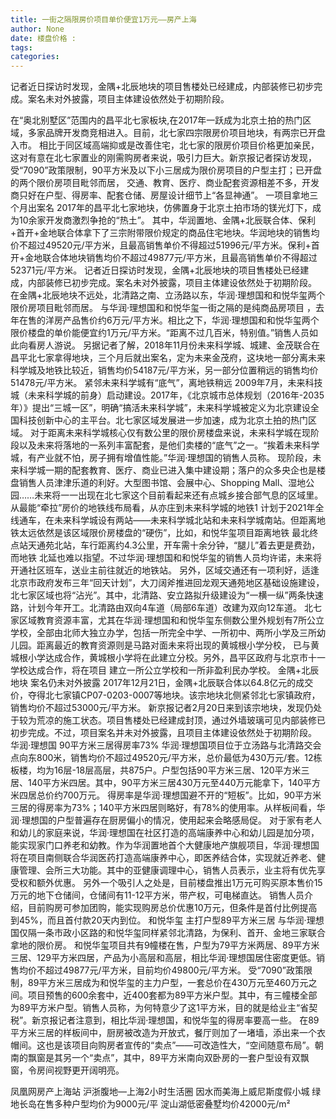 ```yaml
---
title: 一街之隔限房价项目单价便宜1万元——房产上海
author: None
date: 楼盘价格 : 
tags: 
categories: 
---
```

记者近日探访时发现，金隅+北辰地块的项目售楼处已经建成，内部装修已初步完成。案名未对外披露，项目主体建设依然处于初期阶段。
<!-- more -->
在“奥北别墅区”范围内的昌平北七家板块,在2017年一跃成为北京土拍的热门区域，多家品牌开发商竞相进入。目前，北七家四宗限房价项目地块，有两宗已开盘入市。
相比于同区域高端抑或是改善住宅，北七家的限房价项目价格更加亲民，这对有意在北七家置业的刚需购房者来说，吸引力巨大。新京报记者探访发现，受“7090”政策限制，90平方米及以下小三居成为限价房项目的户型主打；已开盘的两个限价房项目毗邻而居，
交通、教育、医疗、商业配套资源相差不多，开发商只好在户型、得房率、配套仓储、房屋设计细节上“各显神通”。
一项目拿地三个月出案名
2017年的昌平北七家地块，仿佛置身于北京土拍市场的镁光灯下，成为10余家开发商激烈争抢的“热土”。
其中，华润置地、金隅+北辰联合体、保利+首开+金地联合体拿下了三宗附带限价规定的商品住宅地块。华润地块的销售均价不超过49520元/平方米，且最高销售单价不得超过51996元/平方米。保利+首开+金地联合体地块销售均价不超过49877元/平方米，且最高销售单价不得超过52371元/平方米。
记者近日探访时发现，金隅+北辰地块的项目售楼处已经建成，内部装修已初步完成。案名未对外披露，项目主体建设依然处于初期阶段。
在金隅+北辰地块不远处，北清路之南、立汤路以东，华润·理想国和和悦华玺两个限价房项目毗邻而居。
与华润·理想国和和悦华玺一街之隔的是纯商品房项目
，去年在售的洋房产品售价约6万元/平方米。相比之下，华润·理想国和和悦华玺两个限价楼盘的单价能便宜约1万元/平方米。“距离不过几百米，特别值。”销售人员如此向看房人游说。
另据记者了解，2018年11月份未来科学城、城建、金茂联合在昌平北七家拿得地块，三个月后就出案名，定为未来金茂府，这块地一部分离未来科学城及地铁比较近，销售均价54187元/平方米，另一部分位置稍远的销售均价51478元/平方米。
紧邻未来科学城有“底气”，离地铁稍远
2009年7月，未来科技城（未来科学城的前身）启动建设。2017年，《北京城市总体规划（2016年-2035年）》提出“三城一区”，明确“搞活未来科学城”，未来科学城被定义为北京建设全国科技创新中心的主平台。北七家区域发展进一步加速，成为北京土拍的热门区域。
对于距离未来科学城核心仅有数公里的限价房楼盘来说，未来科学城在现阶段以及未来将落地的一系列丰富配套，是他们卖楼的“底气”之一。“挨着未来科学城，有产业就不怕，房子拥有增值性能。”华润·理想国的销售人员称。
现阶段，未来科学城一期的配套教育、医疗、商业已进入集中建设期；落户的众多央企也是楼盘销售人员津津乐道的利好。大型图书馆、会展中心、Shopping Mall、湿地公园……未来将一一出现在北七家这个目前看起来还有点城乡接合部气息的区域里。
从最能“牵拉”房价的地铁线布局看，从亦庄到未来科学城的地铁1
计划于2021年全线通车，在未来科学城设有两站——未来科学城北站和未来科学城南站。但距离地铁太远依然是该区域限价房楼盘的“硬伤”，比如，和悦华玺项目距离地铁
最北终点站天通苑北站，车行距离约4.3公里，开车需十余分钟，“腿儿”着去更是费劲，而地铁
北延也难以指望。不过华润·理想国和和悦华玺的销售人员均许诺，未来将开通社区班车，送业主前往就近的地铁站。
另外，区域交通还有一项利好，适逢北京市政府发布三年“回天计划”，大刀阔斧推进回龙观天通苑地区基础设施建设，北七家区域也将“沾光”。其中，北清路、安立路拟升级建设为“一横一纵”两条快速路，计划今年开工。北清路由双向4车道（局部6车道）改建为双向12车道。
北七家区域教育资源丰富，尤其在华润·理想国和和悦华玺东侧数公里外规划有7所公立学校，全部由北师大独立办学，包括一所完全中学、一所初中、两所小学及三所幼儿园。距离最近的教育资源则是马路对面未来将出现的黄城根小学分校，
已与黄城根小学达成合作，黄城根小学将在此建立分校。另外，昌平区政府与北京市十一学校达成合作，将在项目
建立一所公立学校和一所非盈利民办学校。
金隅+北辰地块 案名仍未对外披露
2017年12月21日，金隅+北辰联合体以64.8亿元的成交价，夺得北七家镇CP07-0203-0007等地块。该宗地块北侧紧邻北七家镇政府，销售均价不超过53000元/平方米。
新京报记者2月20日来到该宗地块，发现仍处于较为荒凉的施工状态。项目售楼处已经建成封顶，通过外墙玻璃可见内部装修已初步完成。不过，项目案名并未对外披露，且项目主体建设依然处于初期阶段。
华润·理想国 90平方米三居得房率73%
华润·理想国项目位于立汤路与北清路交会点向东800米，销售均价不超过49520元/平方米，总价最低为430万元/套。12栋板楼，均为16层-18层高层，共875户。户型包括90平方米三居、120平方米三居、140平方米四居。其中，90平方米三居430万元至440万元能拿下，140平方米四居总价约700万元。
得房率是华润·理想国避不开的“短板”。比如，90平方米三居的得房率为73%；140平方米四居则略好，有78%的使用率。从样板间看，华润·理想国的户型普遍存在厨房偏小的情况，使用起来会略感局促。
对于家有老人和幼儿的家庭来说，华润·理想国在社区打造的高端康养中心和幼儿园是加分项，能实现家门口养老和幼教。作为华润置地首个大健康地产旗舰项目，华润·理想国将在项目南侧联合华润医药打造高端康养中心，即医养结合体，实现就近养老、健康管理、会所三大功能。其中的亚健康调理中心，销售人员表示，业主将有优先享受权和额外优惠。
另外一个吸引人之处是，目前楼盘推出1万元可购买原本售价15万元的地下仓储间，仓储间有11-12平方米，带产权，可电梯直达。
销售人员介绍，目前购房可参加团购，能实现购房总价优惠10万元，但条件是首付比例提高到45%，而且首付款20天内到位。
和悦华玺 主打户型89平方米三居
与华润·理想国仅隔一条市政小区路的和悦华玺同样紧邻北清路，为保利、首开、金地三家联合拿地的限价房。
和悦华玺项目共有9幢楼在售，户型为79平方米两居、89平方米三居、129平方米四居，产品为小高层和高层，相比华润·理想国居住密度更低。销售均价不超过49877元/平方米，目前均价49800元/平方米。
受“7090”政策限制，89平方米三居成为和悦华玺的主力户型，一套总价在430万元至460万元之间。项目预售的600余套中，近400套都为89平方米户型。其中，有三幢楼全部为89平方米户型。销售人员称，为何特意少了这1平方米，目的就是给业主“省契税”。新京报记者注意到，相比华润·理想国，和悦华玺的得房率要高一些。
在89平方米三居的样板间中，厨房被改造为开放式，餐厅则加了一堵墙，添出来一个衣帽间。这也是该项目向购房者宣传的“卖点”——可改造性大，“空间随意布局”。朝南的飘窗是其另一个“卖点”，其中，89平方米南向双卧房的一套户型设有双飘窗，令房间视野更开阔明亮。
                        
                        
                        
                        
                                        
                    
                    
                
                    
                    
                    
                
                    
                
凤凰网房产上海站
沪浙腹地—上海2小时生活圈
因水而美海上威尼斯度假小城
绿地长岛在售多种户型均价为9000元/平
淀山湖低密叠墅均价42000元/m²
	                        
	                    
	                        
	                    
